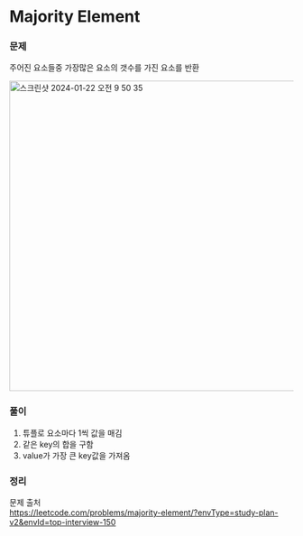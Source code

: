 # Majority Element


### 문제
주어진 요소들중 가장많은 요소의 갯수를 가진 요소를 반환

<img width="550" alt="스크린샷 2024-01-22 오전 9 50 35" src="https://github.com/petpeotalk/dogibogi-ios/assets/64088377/152692b7-c308-4b31-ba00-0a3b8b6579e6">


### 풀이 <br>
1. 튜플로 요소마다 1씩 값을 매김
2. 같은 key의 합을 구함
3. value가 가장 큰 key값을 가져옴

### 정리 <br>


문제 출처 <br>
https://leetcode.com/problems/majority-element/?envType=study-plan-v2&envId=top-interview-150
